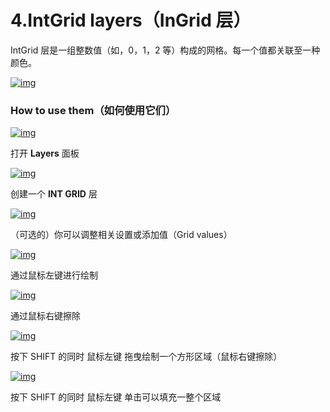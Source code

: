 # 4.IntGrid layers（InGrid 层）

IntGrid 层是一组整数值（如，0，1，2 等）构成的网格。每一个值都关联至一种颜色。

[![img](https://ldtk.io/wp-content/uploads/2022/02/intGrid.gif)](https://ldtk.io/wp-content/uploads/2022/02/intGrid.gif)

### How to use them（如何使用它们）

[![img](https://ldtk.io/wp-content/uploads/2022/02/menuLayers.png)](https://ldtk.io/wp-content/uploads/2022/02/menuLayers.png)

打开 **Layers** 面板

[![img](https://ldtk.io/wp-content/uploads/2022/02/createLayer.png)](https://ldtk.io/wp-content/uploads/2022/02/createLayer.png)

创建一个 **INT GRID** 层

[![img](https://ldtk.io/wp-content/uploads/2022/02/layerSettings.png)](https://ldtk.io/wp-content/uploads/2022/02/layerSettings.png)

（可选的）你可以调整相关设置或添加值（Grid values）

[![img](https://ldtk.io/wp-content/uploads/2022/02/draw.gif)](https://ldtk.io/wp-content/uploads/2022/02/draw.gif)

通过鼠标左键进行绘制

[![img](https://ldtk.io/wp-content/uploads/2022/02/erase.gif)](https://ldtk.io/wp-content/uploads/2022/02/erase.gif)

通过鼠标右键擦除

[![img](https://ldtk.io/wp-content/uploads/2022/02/drawRect.gif)](https://ldtk.io/wp-content/uploads/2022/02/drawRect.gif)

按下 SHIFT 的同时 鼠标左键 拖曳绘制一个方形区域（鼠标右键擦除）

[![img](https://ldtk.io/wp-content/uploads/2022/02/drawFill.gif)](https://ldtk.io/wp-content/uploads/2022/02/drawFill.gif)

按下 SHIFT 的同时 鼠标左键 单击可以填充一整个区域
